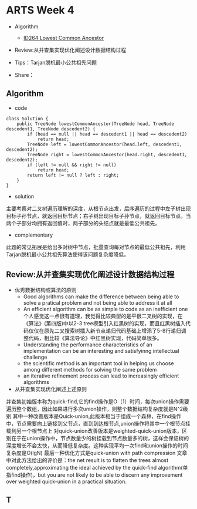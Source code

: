 # ARTS Week 4
* Algorithm
  - [ID264 Lowest Common Ancestor](https://leetcode.com/problems/lowest-common-ancestor-of-a-binary-tree/)
 
* Review:从并查集实现优化阐述设计数据结构过程
* Tips：Tarjan脱机最小公共祖先问题
* Share：

## Algorithm
- code
```
class Solution {
    public TreeNode lowestCommonAncestor(TreeNode head, TreeNode descedent1, TreeNode descedent2) {
        if (head == null || head == descedent1 || head == descedent2)
            return head;
        TreeNode left = lowestCommonAncestor(head.left, descedent1, descedent2);
        TreeNode right = lowestCommonAncestor(head.right, descedent1, descedent2);
        if (left != null && right != null)
            return head;
        return left != null ? left : right;
    }
}
```
- solution

主要考察对二叉树遍历理解的深度，从根节点出发，后序遍历的过程中左子树出现目标子孙节点，就返回目标节点；右子树出现目标子孙节点，就返回目标节点。当两个子部分均拥有返回值时，两子部分的头结点就是最低公共祖先。

- complementary

此题的常见拓展是给出多对树中节点，批量查询每对节点的最低公共祖先，利用Tarjan脱机最小公共祖先算法使得该问题复杂度降低。

## Review:从并查集实现优化阐述设计数据结构过程
- 优秀数据结构或算法的原则
  - Good algorithms can make the difference between being able to solve a pratical problem and not being able to address it at all
  - An efficient algorithm can be as simple to code as an inefficient one 
  个人感觉这一点很有道理，我觉得比较典型的是平很二叉树的实现，在《算法》(第四版)中以2-3 tree模型引入红黑树的实现，而且红黑树插入代码仅仅在原先二叉搜索树插入新节点递归代码基础上增添了5-8行递归调整代码，相比较《算法导论》中红黑树实现，代码简单很多。
  - Understanding the performance characteristics of an implementation can be an interesting and satisfyinng intellectual challenge
  - the scientific method is an important tool in helping us choose among different methods for solving the same problem
  - an iterative refinement process can lead to increasingly efficient algorithms
- 从并查集实现优化阐述上述原则

并查集初始版本称为quick-find,它的find操作是O（1）时间，每次union操作需要遍历整个数组，因此如果进行多次union操作，则整个数据结构复杂度就是N^2级别
其中一种改善版本是Quick-union,此版本相当于组成一个森林，在find操作中，节点需要向上链接到父节点，直到到达根节点,union操作将其中一个根节点挂载到另一个根节点上
对quick-union改善版本是weighted-quick-union版本，区别在于在union操作中，节点数量少的树挂载到节点数量多的树，这样会保证树的深度增长不会太快，从而降低复杂度。这种实现平均一次find和union操作的时间复杂度是O(lgN)
最后一种优化方式是quick-union with path compression 文章中对此方法给出的评价是：the net result is to flatten the trees almost completely,approximating the ideal achieved by the quick-find algorithm(单指find操作)，but you are not likely to be able to discern any improvement over weighted quick-union in a practical situation.

## T
